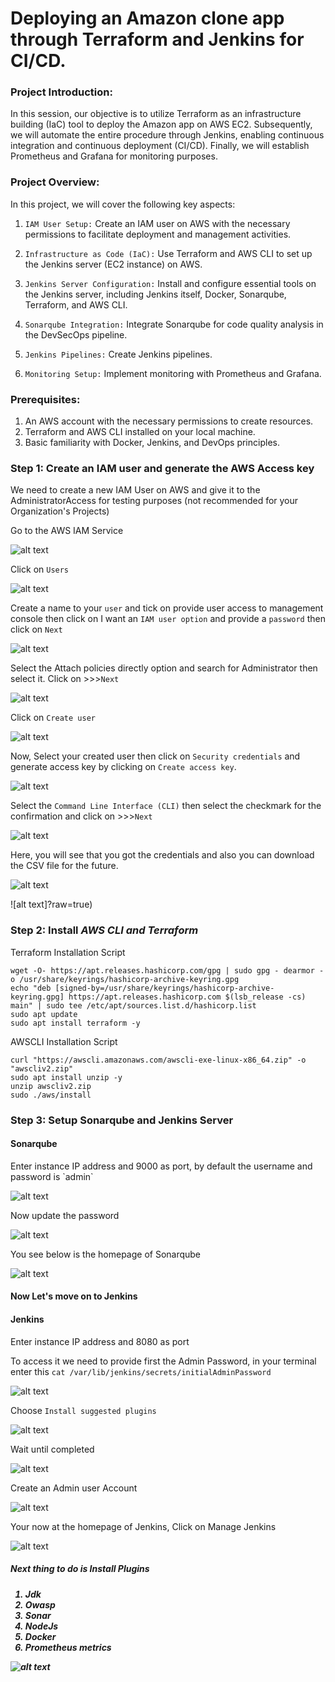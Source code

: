 # Deploying an Amazon clone app through Terraform and Jenkins for CI/CD.

<h3>Project Introduction:</h3>
In this session, our objective is to utilize Terraform as an infrastructure building (IaC) tool to deploy the Amazon app on AWS EC2. Subsequently, we will automate the entire procedure through Jenkins, enabling continuous integration and continuous deployment (CI/CD). Finally, we will establish Prometheus and Grafana for monitoring purposes.

<h3>Project Overview:</h3>

In this project, we will cover the following key aspects:

1. `IAM User Setup:` Create an IAM user on AWS with the necessary permissions to facilitate deployment and management activities.

2. `Infrastructure as Code (IaC):` Use Terraform and AWS CLI to set up the Jenkins server (EC2 instance) on AWS.
3. `Jenkins Server Configuration:` Install and configure essential tools on the Jenkins server, including Jenkins itself, Docker, Sonarqube, Terraform,  and AWS CLI.
4. `Sonarqube Integration:` Integrate Sonarqube for code quality analysis in the DevSecOps pipeline.
5. `Jenkins Pipelines:` Create Jenkins pipelines.
6. `Monitoring Setup:` Implement monitoring with Prometheus and Grafana.

<h3>Prerequisites:</h3>

  1. An AWS account with the necessary permissions to create resources.
  2. Terraform and AWS CLI installed on your local machine.
  3. Basic familiarity with Docker, Jenkins, and DevOps principles.


<h3>Step 1: Create an IAM user and generate the AWS Access key</h3> 

We need to create a new IAM User on AWS and give it to the AdministratorAccess for testing purposes (not recommended for your Organization's Projects)

Go to the AWS IAM Service 

![alt text](https://github.com/macielo-bumalay/DevOps-Project-2/blob/main/img/a1.png?raw=true) 

Click on `Users`

![alt text](https://github.com/macielo-bumalay/DevOps-Project-2/blob/main/img/a2.png?raw=true) 

Create a name to your `user` and tick on provide user access to management console then click on I want an `IAM user option` and provide a `password` then click on `Next`

![alt text](https://github.com/macielo-bumalay/DevOps-Project-2/blob/main/img/a3.png?raw=true) 

Select the Attach policies directly option and search for Administrator then select it. Click on >>>`Next`

![alt text](https://github.com/macielo-bumalay/DevOps-Project-2/blob/main/img/a4.png?raw=true) 

Click on `Create user`

![alt text](https://github.com/macielo-bumalay/DevOps-Project-2/blob/main/img/a5.png?raw=true) 

Now, Select your created user then click on `Security credentials` and generate access key by clicking on `Create access key`.

![alt text](https://github.com/macielo-bumalay/DevOps-Project-2/blob/main/img/a6.png?raw=true) 

Select the `Command Line Interface (CLI)` then select the checkmark for the confirmation and click on >>>`Next`

![alt text](https://github.com/macielo-bumalay/DevOps-Project-2/blob/main/img/a7.png?raw=true) 

Here, you will see that you got the credentials and also you can download the CSV file for the future.

![alt text](https://github.com/macielo-bumalay/DevOps-Project-2/blob/main/img/a8.png?raw=true) 

![alt text]?raw=true) 


<h3>Step 2: Install <i>AWS CLI and Terraform</i>  </h3> 

Terraform Installation Script

    wget -O- https://apt.releases.hashicorp.com/gpg | sudo gpg - dearmor -o /usr/share/keyrings/hashicorp-archive-keyring.gpg
    echo "deb [signed-by=/usr/share/keyrings/hashicorp-archive-keyring.gpg] https://apt.releases.hashicorp.com $(lsb_release -cs) main" | sudo tee /etc/apt/sources.list.d/hashicorp.list
    sudo apt update
    sudo apt install terraform -y

AWSCLI Installation Script

    curl "https://awscli.amazonaws.com/awscli-exe-linux-x86_64.zip" -o "awscliv2.zip"
    sudo apt install unzip -y
    unzip awscliv2.zip
    sudo ./aws/install

<h3>Step 3: Setup Sonarqube and Jenkins Server</h3> 

<h4>Sonarqube</h4> Enter instance IP address and 9000 as port, by default the username and password is `admin`

![alt text](https://github.com/macielo-bumalay/DevOps-Project-2/blob/main/img/a9.png?raw=true) 

Now update the password

![alt text](https://github.com/macielo-bumalay/DevOps-Project-2/blob/main/img/a10.png?raw=true) 

You see below is the homepage of Sonarqube

![alt text](https://github.com/macielo-bumalay/DevOps-Project-2/blob/main/img/a11.png?raw=true) 

<h4>Now Let's move on to Jenkins</h4>

<h4>Jenkins</h4> Enter instance IP address and 8080 as port

To access it we need to provide first the Admin Password, in your terminal enter this `cat /var/lib/jenkins/secrets/initialAdminPassword`

![alt text](https://github.com/macielo-bumalay/DevOps-Project-2/blob/main/img/a12.png?raw=true) 

Choose `Install suggested plugins`

![alt text](https://github.com/macielo-bumalay/DevOps-Project-2/blob/main/img/a14.png?raw=true) 

Wait until completed

![alt text](https://github.com/macielo-bumalay/DevOps-Project-2/blob/main/img/a15.png?raw=true) 

Create an Admin user Account

![alt text](https://github.com/macielo-bumalay/DevOps-Project-2/blob/main/img/a16.png?raw=true) 

Your now at the homepage of Jenkins, Click on Manage Jenkins

![alt text](https://github.com/macielo-bumalay/DevOps-Project-2/blob/main/img/a17.png?raw=true) 

<h5>Next thing to do is Install Plugins<h5>

1. Jdk
2. Owasp
3. Sonar
4. NodeJs
5. Docker
6. Prometheus metrics

![alt text](https://github.com/macielo-bumalay/DevOps-Project-2/blob/main/img/a18.png?raw=true) 








